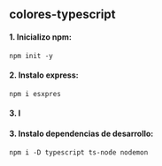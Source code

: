 ## colores-typescript

#### 1. Inicializo npm:

`npm init -y`

#### 2. Instalo express:

`npm i esxpres`

#### 3. I

#### 3. Instalo dependencias de desarrollo:

`npm i -D typescript ts-node nodemon`